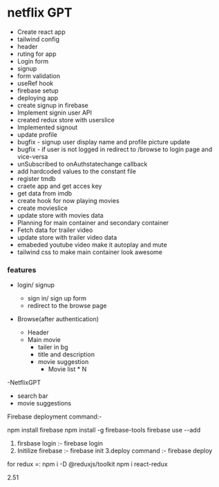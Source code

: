# netflix GPT
- Create react app
- tailwind  config
- header
- ruting for app
- Login form
- signup
- form validation
- useRef hook
- firebase setup
- deploying app
- create signup in firebase
- Implement signin user API
- created redux store with userslice
- Implemented signout
- update profile
- bugfix - signup user display name and profile picture update
- bugfix - if user is not logged in redirect to /browse to login page and vice-versa
- unSubscribed to onAuthstatechange callback
- add hardcoded values to the constant file
- register tmdb
- craete app and get acces key
- get data from imdb
- create hook for now playing movies
- create movieslice
- update store with movies data
- Planning for main container and secondary container
- Fetch data for trailer video
- update store with trailer video data
- emabeded youtube video make it autoplay and mute
- tailwind css to make main container look awesome


### features
- login/ signup
   - sign in/ sign up form
   - redirect to the browse page

- Browse(after authentication)
     - Header
     - Main movie
         - tailer in bg
         - title and description
         - movie suggestion
            - Movie list * N

-NetflixGPT
  - search bar
  - movie suggestions



Firebase deployment command:-

 npm install firebase
 npm install -g firebase-tools
 firebase use --add

 1. firsbase login :- firebase login
 2. Initilize firebase :- firebase init
 3.deploy command :- firebase deploy

for redux =:
npm i -D @reduxjs/toolkit
npm i react-redux

 2.51